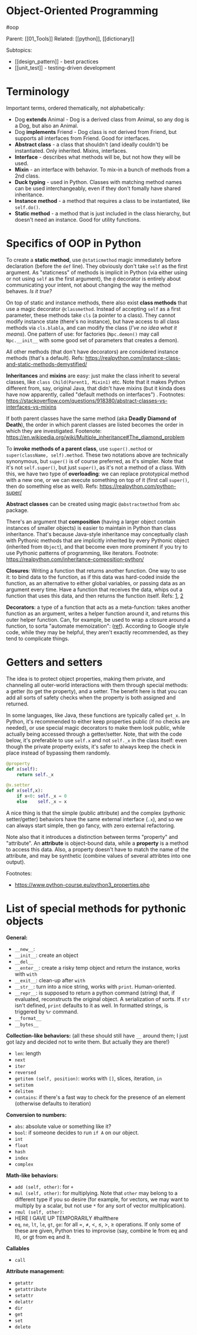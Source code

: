 # Object-Oriented Programming

#oop

Parent: [[01_Tools]]
Related:  [[python]], [[dictionary]]

Subtopics:
* [[design_pattern]] - best practices
* [[unit_test]] - testing-driven development

# Terminology

Important terms, ordered thematically, not alphabetically:
* Dog **extends** Animal - Dog is a derived class from Animal, so any dog is a Dog, but also an Animal.
* Dog **implements** Friend - Dog class is not derived from Friend, but supports all interfaces from Friend.	 Good for interfaces.
* **Abstract class** - a class that shouldn't (and ideally couldn't) be instantiated. Only inherited. Mixins, interfaces.
* **Interface** - describes what methods will be, but not how they will be used.
* **Mixin** - an interface with behavior. To mix-in a bunch of methods from a 2nd class.
* **Duck typing** - used in Python. Classes with matching method names can be used interchangeably, even if they don't fomally have shared inheritance.
* **Instance method** - a method that requires a class to be instantiated, like `self.do()`.
* **Static method** - a method that is just included in the class hierarchy, but doesn't need an instance. Good for utility functions.

# Specifics of OOP in Python

To create a **static method**, use `@staticmethod` magic immediately before declaration (before the `def` line). They obviously don't take `self` as the first argument. As "staticness" of methods is implicit in Python (via either using or not using `self` as the first argument), the `@` decorator is entirely about communicating your intent, not about changing the way the method behaves. _Is it true?_

On top of static and instance methods, there also exist **class methods** that use a magic decorator `@classmethod`. Instead of accepting `self` as a first parameter, these methods take `cls` (a pointer to a class). They cannot modify instance state (there's no instance), but have access to all class methods via `cls.blabla`, and  can modify the class (_I've no idea what it means_). One pattern of use: for factories (`Npc.demon()` may call `Npc.__init__` with some good set of parameters that creates a demon).

All other methods (that don't have decorators) are considered instance methods (that's a default).
Refs: https://realpython.com/instance-class-and-static-methods-demystified/

**Inheritances** and **mixins** are easy: just make the class inherit to several classes, like `class Child(Parent1, Mixin1)` etc. Note that it makes Python different from, say, original Java, that didn't have mixins (but it kinda does have now apparently, called "default methods on interfaces") .
Footnotes: https://stackoverflow.com/questions/918380/abstract-classes-vs-interfaces-vs-mixins

If both parent classes have the same method (aka **Deadly Diamond of Death**), the order in which parent classes are listed becomes the order in which they are investigated. Footenote: https://en.wikipedia.org/wiki/Multiple_inheritance#The_diamond_problem

To **invoke methods of a parent class**, use `super().method` or `super(className, self).method`. These two notations above are technically synonymous, but `super()` is of course preferred, as it's simpler. Note that it's not `self.super()`, but just `super()`, as it's not a method of a class. With this, we have two type of **overloading**: we can replace prototypical method with a new one, or we can execute something on top of it (first call `super()`, then do something else as well).
Refs: https://realpython.com/python-super/

**Abstract classes** can be created using magic `@abstractmethod` from `abc` package.

There's an argument that **composition** (having a larger object contain instances of smaller objects) is easier to maintain in Python than class inheritance. That's because Java-style inheritance may conceptually clash with Pythonic methods that are implicitly inherited by every Pythonic object (inherited from `Object`), and that become even more prominent if you try to use Pythonic patterns of programming, like iterators.
Footnote:  https://realpython.com/inheritance-composition-python/

**Closures**: Writing a function that returns another function. One way to use it: to bind data to the function, as if this data was hard-coded inside the function, as an alternative to either global variables, or passing data as an argument every time. Have a function that receives the data, whips out a function that uses this data, and then returns the function itself. Refs: [1](http://www.trytoprogram.com/python-programming/python-closures/), [2](https://www.programiz.com/python-programming/closure)

**Decorators**: a type of a function that acts as a meta-function: takes another function as an argument, writes a helper function around it, and returns this outer helper function. Can, for example, be used to wrap a closure around a function, to sorta "automate memoization": ([ref](https://www.python-course.eu/python3_memoization.php)). According to Google style code, while they may be helpful, they aren't exactly recommended, as they tend to complicate things.

# Getters and setters

The idea is to protect object properties, making them private, and channeling all outer-world interactions with them through special methods: a getter (to get the property), and a setter. The benefit here is that you can add all sorts of safety checks when the property is both assigned and returned.

In some languages, like Java, these functions are typically called `get_x`. In Python, it's recommended to either keep properties public (if no checks are needed), or use special magic decorators to make them look public, while actually being accessed through a getter/setter. Note, that with the code below,  it's preferable to use `self.x` and not `self._x` in the class itself: even though the private property exists, it's safer to always keep the check in place instead of bypassing them randomly.

```python
@property
def x(self):
    return self._x

@x.setter
def x(self,x):
    if x<0: self._x = 0
    else    self._x = x
```

A nice thing is that the simple (public attribute) and the complex (pythonic setter/getter) behaviors have the same external interface (`.x`), and so we can always start simple, then go fancy, with zero external refactoring.

Note also that it introduces a distinction between terms "property" and "attribute". An **attribute** is object-bound data, while a **property** is a method to access this data. Also, a property doesn't have to match the name of the attribute, and may be synthetic (combine values of several attribtes into one output).

Footnotes:
* https://www.python-course.eu/python3_properties.php

# List of special methods for pythonic objects

**General:**
* `__new__`:
* `__init__`: create an object
* `__del__`
* `__enter__`: create a risky temp object and return the instance, works with `with`
* `__exit__`: clean-up after `with`
* `__str__`: turn into a nice string, works with `print`. Human-oriented.
* `__repr__`: is supposed to return a python command (string) that, if evaluated, reconstructs the original object. A serialization of sorts. If `str` isn't defined, `print` defaults to it as well. In formatted strings, is triggered by `%r` command.
* `__format__`
* `__bytes__`

**Collection-like behaviors:** (all these should still have `__` around them; I just got lazy and decided not to write them. But actually they are there!)
* `len`: length
* `next`
* `iter`
* `reversed`
* `getitem (self, position)`: works with `[]`, slices, iteration, `in`
* `setitem`
* `delitem`
* `contains`: if there's a fast way to check for the presence of an element (otherwise defaults to iteration)

**Conversion to numbers:**
* `abs`: absolute value or something like it?
* `bool`: if someone decides to run `if A` on our object.
* `int`
* `float`
* `hash`
* `index`
* `complex`

**Math-like behaviors:**
* `add (self, other)`: for `+`
* `mul (self, other)`: for  multiplying. Note that `other` may belong to a different type if you so desire (for example, for vectors, we may want to multiply by a scalar, but not use `*` for any sort of vector multiplication).
* `rmul (self, other)`:
* HERE I GAVE UP TEMPORARILY #halfthere
* `eq`, `ne`, `lt`, `le`, `gt`, `ge`: for all =, ≠, <, ≤, >, ≥ operations. If only some of these are given, Python tries to improvise (say, combine le from eq and lt), or gt from eq and lt.

**Callables**
* `call`

**Attribute management:**
* `getattr`
* `getattribute`
* `setattr`
* `delattr`
* `dir`
* `get`
* `set`
* `delete`